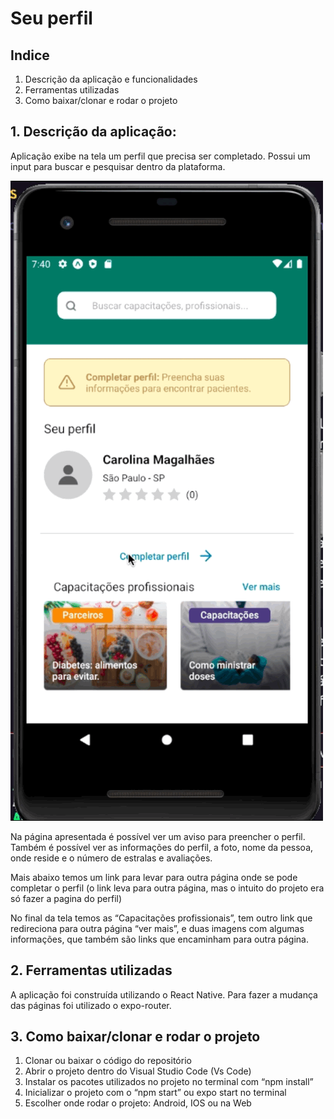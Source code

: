 # Seu perfil

## Indice
1. Descrição da aplicação e funcionalidades
2. Ferramentas utilizadas
4. Como baixar/clonar e rodar o projeto

## 1. Descrição da aplicação:
Aplicação exibe na tela um perfil que precisa ser completado. Possui um input para buscar e pesquisar dentro da plataforma. 

<img src=./assets/img/gif.gif>

Na página apresentada é possível ver um aviso para preencher o perfil. Também é possível ver as informações do perfil, a foto, nome da pessoa, onde reside e o número de estralas e avaliações.

Mais abaixo temos um link para levar para outra página onde se pode completar o perfil (o link leva para outra página, mas o intuito do projeto era só fazer a pagina do perfil)

No final da tela temos as “Capacitações profissionais”, tem outro link que redireciona para outra página “ver mais”, e duas imagens com algumas informações, que também são links que encaminham para outra página.

## 2. Ferramentas utilizadas
A aplicação foi construída utilizando o React Native. Para fazer a mudança das páginas foi utilizado o expo-router.

## 3. Como baixar/clonar e rodar o projeto
1.	Clonar ou baixar o código do repositório
2.	Abrir o projeto dentro do Visual Studio Code (Vs Code)
3.	Instalar os pacotes utilizados no projeto no terminal com “npm install”
4.	Inicializar o projeto com o “npm start”  ou expo start no terminal
5.	Escolher onde rodar o projeto: Android, IOS ou na Web
